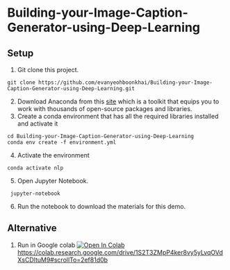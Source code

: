 # Building-your-Image-Caption-Generator-using-Deep-Learning
## Setup
1. Git clone this project.
```
git clone https://github.com/evanyeohboonkhai/Building-your-Image-Caption-Generator-using-Deep-Learning.git
```
2.  Download Anaconda from this [site](https://www.anaconda.com/products/individual) which is a toolkit that equips you to work with thousands of open-source packages and libraries.
3. Create a conda environment that has all the required libraries installed and activate it
 ```
cd Building-your-Image-Caption-Generator-using-Deep-Learning
conda env create -f environment.yml
 ```
4. Activate the environment
 ```
 conda activate nlp
 ```
5. Open Jupyter Notebook.
```
 jupyter-notebook
 ```
6. Run the notebook to download the materials for this demo. 

## Alternative 
1. Run in Google colab
[![Open In Colab](https://colab.research.google.com/assets/colab-badge.svg)](https://colab.research.google.com/drive/1S2T3ZMpP4ker8vy5yLvqOVdXsCDltuM9)
https://colab.research.google.com/drive/1S2T3ZMpP4ker8vy5yLvqOVdXsCDltuM9#scrollTo=2ef81d0b
